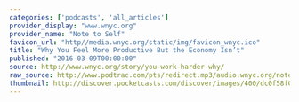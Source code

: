 ```yaml
---
categories: ['podcasts', 'all_articles']
provider_display: "www.wnyc.org"
provider_name: "Note to Self"
favicon_url: "http//media.wnyc.org/static/img/favicon_wnyc.ico"
title: "Why You Feel More Productive But the Economy Isn’t"
published: "2016-03-09T00:00:00"
source: http://www.wnyc.org/story/you-work-harder-why/
raw_source: http://www.podtrac.com/pts/redirect.mp3/audio.wnyc.org/notetoself/notetoself030916_cms582468_pod.mp3
thumbnail: http://discover.pocketcasts.com/discover/images/400/dc0f58f0-e3b7-012f-94fb-723c91aeae46.jpg
---
```


